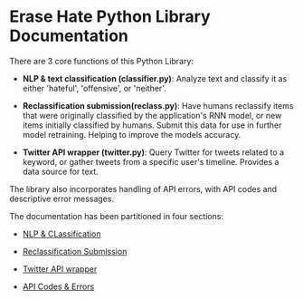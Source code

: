 # Erase Hate Python Library Documentation

There are 3 core functions of this Python Library:

  * **NLP & text classification (classifier.py)**:
     Analyze text and classify it as either 'hateful', 'offensive', or 'neither'.

  * **Reclassification submission(reclass.py)**:
     Have humans reclassify items that were originally classified by the application's RNN model, or new items initially classified by humans. Submit this data for use in further model retraining. Helping to improve the models accuracy.

  * **Twitter API wrapper (twitter.py)**:
     Query Twitter for tweets related to a keyword, or gather tweets from a specific user's timeline. Provides a data source for text.

The library also incorporates handling of API errors, with API codes and descriptive error messages.



The documentation has been partitioned in four sections:

- [NLP & CLassification](https://github.com/oblockton/Erase-Hate-Versioning/blob/master/Version2.5_10_9_2019/Main/api_README.md 'NLP & Hate Speech clasification')

- [Reclassification Submission](https://github.com/oblockton/Erase-Hate-Versioning/blob/master/Version2.5_10_9_2019/Main/api_README.md 'Reclassification Submission')

- [Twitter API wrapper](https://github.com/oblockton/Erase-Hate-Versioning/blob/master/Version2.5_10_9_2019/Main/api_README.md 'Twitter API wrapper')

- [API Codes & Errors](https://github.com/oblockton/Erase-Hate-Versioning/blob/master/Version2.5_10_9_2019/Main/api_README.md 'API Codes & Errors')
